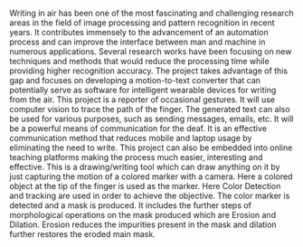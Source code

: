 Writing in air has been one of the most fascinating and challenging research
areas in the field of image processing and pattern recognition in recent years. It
contributes immensely to the advancement of an automation process and can
improve the interface between man and machine in numerous applications. Several
research works have been focusing on new techniques and methods that would
reduce the processing time while providing higher recognition accuracy.
The project takes advantage of this gap and focuses on developing a
motion-to-text converter that can potentially serve as software for intelligent
wearable devices for writing from the air. This project is a reporter of occasional
gestures. It will use computer vision to trace the path of the finger. The generated
text can also be used for various purposes, such as sending messages, emails, etc.
It will be a powerful means of communication for the deaf. It is an effective
communication method that reduces mobile and laptop usage by eliminating the
need to write.
This project can also be embedded into online teaching platforms making the
process much easier, interesting and effective. This is a drawing/writing tool which
can draw anything on it by just capturing the motion of a colored marker with a
camera. Here a colored object at the tip of the finger is used as the marker. Here
Color Detection and tracking are used in order to achieve the objective. The color
marker is detected and a mask is produced. It includes the further steps of
morphological operations on the mask produced which are Erosion and Dilation.
Erosion reduces the impurities present in the mask and dilation further restores
the eroded main mask.
